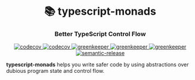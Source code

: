 <h1 align="center" style="border-bottom: none;">📚 typescript-monads</h1>
<h3 align="center">Better TypeScript Control Flow</h3>
<p align="center">
  <a href="https://circleci.com/gh/patrickmichalina/typescript-monads">
    <img alt="codecov" src="https://circleci.com/gh/patrickmichalina/typescript-monads.svg?style=shield">
  </a>
  <a href="https://codecov.io/gh/patrickmichalina/typescript-monads">
    <img alt="codecov" src="https://codecov.io/gh/patrickmichalina/typescript-monads/branch/master/graph/badge.svg">
  </a>
  <a href="https://greenkeeper.io">
    <img alt="greenkeeper" src="https://badges.greenkeeper.io/semantic-release/semantic-release.svg">
  </a>
  <a href="https://david-dm.org/patrickmichalina/typescript-monads">
    <img alt="greenkeeper" src="https://david-dm.org/patrickmichalina/typescript-monads/status.svg">
  </a>
  <a href="https://david-dm.org/patrickmichalina/typescript-monads?type=dev">
    <img alt="greenkeeper" src="https://david-dm.org/patrickmichalina/typescript-monads/dev-status.svg">
  </a>
  <a href="https://github.com/semantic-release/semantic-release">
    <img alt="semantic-release" src="https://img.shields.io/badge/%20%20%F0%9F%93%A6%F0%9F%9A%80-semantic--release-e10079.svg">
  </a>
</p>

**typescript-monads** helps you write safer code by using abstractions over dubious program state and control flow.